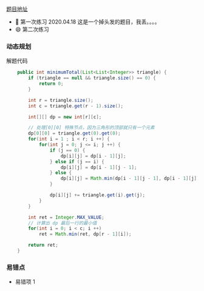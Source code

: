 [题目地址](https://leetcode-cn.com/problems/triangle/)



- :slightly_smiling_face: 第一次练习 2020.04.18 这是一个掉头发的题目，我丢。。。。
- :smile: 第二次练习 



### 动态规划

解题代码

```java
    public int minimumTotal(List<List<Integer>> triangle) {
        if (triangle == null && triangle.size() == 0) {
            return 0;
        }

        int r = triangle.size();
        int c = triangle.get(r - 1).size();

        int[][] dp = new int[r][c];

        // 处理[0][0] 特殊节点，因为三角形的顶部就只有一个元素
        dp[0][0] = triangle.get(0).get(0);
        for(int i = 1 ; i < r; i ++) {
            for(int j = 0; j <= i; j ++) {
                if (j == 0) {
                    dp[i][j] = dp[i - 1][j];
                } else if (j == i) {
                    dp[i][j] = dp[i - 1][j - 1];
                } else {
                    dp[i][j] = Math.min(dp[i - 1][j - 1], dp[i - 1][j]);
                }

                dp[i][j] += triangle.get(i).get(j);
            }
        }

        int ret = Integer.MAX_VALUE;
        // 计算出 dp 最后一行的最小值
        for(int i = 0; i < c; i ++)
            ret = Math.min(ret, dp[r - 1][i]);

        return ret;
    }

```



### 易错点

- 易错项 1 
